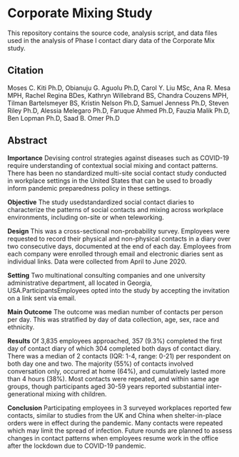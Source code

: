 # Corporate Mixing Study

This repository contains the source code, analysis script, and data files used in the analysis of Phase I contact diary data of the Corporate Mix study.

## Citation 
Moses C. Kiti Ph.D, Obianuju G. Aguolu Ph.D, Carol Y. Liu MSc, Ana R. Mesa MPH, Rachel Regina BDes, Kathryn Willebrand BS, Chandra Couzens MPH, Tilman Bartelsmeyer BS, Kristin Nelson Ph.D, Samuel Jenness Ph.D, Steven Riley Ph.D, Alessia Melegaro Ph.D, Faruque Ahmed Ph.D, Fauzia Malik Ph.D, Ben Lopman Ph.D, Saad B. Omer Ph.D

## Abstract
<b>Importance</b>
Devising control strategies against diseases such as COVID-19 require understanding of contextual social mixing and contact patterns. There has been no standardized multi-site social contact study conducted in workplace settings in the United States that can be used to broadly inform pandemic preparedness policy in these settings.

<b>Objective</b>
The study usedstandardized social contact diaries to characterize the patterns of social contacts and mixing across workplace environments, including on-site or when teleworking.

<b>Design</b>
This was a cross-sectional non-probability survey. Employees were requested to record their physical and non-physical contacts in a diary over two consecutive days, documented at the end of each day. Employees from each company were enrolled through email and electronic diaries sent as individual links. Data were collected from April to June 2020.

<b>Setting</b>
Two multinational consulting companies and one university administrative department, all located in Georgia, USA.ParticipantsEmployees opted into the study by accepting the invitation on a link sent via email.

<b>Main Outcome</b>
The outcome was median number of contacts per person per day. This was stratified by day of data collection, age, sex, race and ethnicity.

<b>Results</b>
Of 3,835 employees approached, 357 (9.3%) completed the first day of contact diary of which 304 completed both days of contact diary. There was a median of 2 contacts (IQR: 1-4, range: 0-21) per respondent on both day one and two. The majority (55%) of contacts involved conversation only, occurred at home (64%), and cumulatively lasted more than 4 hours (38%). Most contacts were repeated, and within same age groups, though participants aged 30-59 years reported substantial inter-generational mixing with children.

<b>Conclusion</b>
Participating employees in 3 surveyed workplaces reported few contacts, similar to studies from the UK and China when shelter-in-place orders were in effect during the pandemic. Many contacts were repeated which may limit the spread of infection. Future rounds are planned to assess changes in contact patterns when employees resume work in the office after the lockdown due to COVID-19 pandemic.
